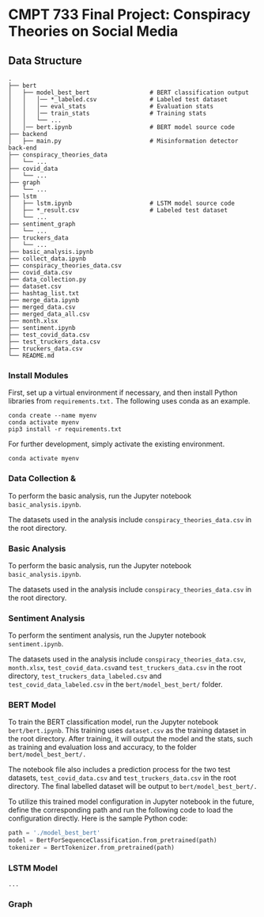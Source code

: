 # CMPT 733 Final Project: Conspiracy Theories on Social Media

## Data Structure

```
.
├── bert
│   ├── model_best_bert                 # BERT classification output
│   │   │── *_labeled.csv               # Labeled test dataset
│   │   │── eval_stats                  # Evaluation stats
│   │   │── train_stats                 # Training stats
│   │   └── ...
│   │── bert.ipynb                      # BERT model source code
├── backend
│   ├── main.py                         # Misinformation detector back-end
├── conspiracy_theories_data
│   └── ...
├── covid_data
│   └── ...
├── graph
│   └── ...
├── lstm
│   ├── lstm.ipynb                      # LSTM model source code
│   ├── *_result.csv                    # Labeled test dataset
│   └── ...
├── sentiment_graph
│   └── ...
├── truckers_data
│   └── ...
├── basic_analysis.ipynb
├── collect_data.ipynb
├── conspiracy_theories_data.csv
├── covid_data.csv
├── data_collection.py
├── dataset.csv
├── hashtag_list.txt
├── merge_data.ipynb
├── merged_data.csv
├── merged_data_all.csv
├── month.xlsx
├── sentiment.ipynb
├── test_covid_data.csv
├── test_truckers_data.csv
├── truckers_data.csv
└── README.md
```

### Install Modules

First, set up a virtual environment if necessary, and then install Python libraries from `requirements.txt.` The following uses conda as an example.
```
conda create --name myenv
conda activate myenv
pip3 install -r requirements.txt
```

For further development, simply activate the existing environment.
```
conda activate myenv
```


### Data Collection &

To perform the basic analysis, run the Jupyter notebook `basic_analysis.ipynb`. 

The datasets used in the analysis include `conspiracy_theories_data.csv` in the root directory.



### Basic Analysis

To perform the basic analysis, run the Jupyter notebook `basic_analysis.ipynb`. 

The datasets used in the analysis include `conspiracy_theories_data.csv` in the root directory.



### Sentiment Analysis

To perform the sentiment analysis, run the Jupyter notebook `sentiment.ipynb`. 

The datasets used in the analysis include `conspiracy_theories_data.csv`, `month.xlsx`, `test_covid_data.csv`and `test_truckers_data.csv` in the root directory, `test_truckers_data_labeled.csv` and `test_covid_data_labeled.csv` in the `bert/model_best_bert/` folder.



### BERT Model

To train the BERT classification model, run the Jupyter notebook `bert/bert.ipynb`. This training uses `dataset.csv` as the training dataset in the root directory. After training, it will output the model and the stats, such as training and evaluation loss and accuracy, to the folder `bert/model_best_bert/.` 

The notebook file also includes a prediction process for the two test datasets, `test_covid_data.csv` and `test_truckers_data.csv` in the root directory. The final labelled dataset will be output to `bert/model_best_bert/.`

To utilize this trained model configuration in Jupyter notebook in the future, define the corresponding path and run the following code to load the configuration directly. Here is the sample Python code:
```python
path = './model_best_bert'
model = BertForSequenceClassification.from_pretrained(path)
tokenizer = BertTokenizer.from_pretrained(path)
```


### LSTM Model

```
...
```


### Graph

